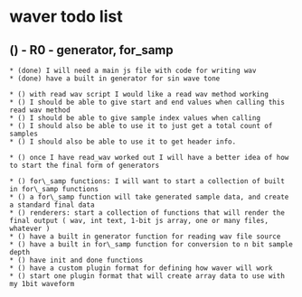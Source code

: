 # waver todo list

## () - R0 - generator, for_samp
    * (done) I will need a main js file with code for writing wav
    * (done) have a built in generator for sin wave tone
    
    * () with read wav script I would like a read wav method working
    * () I should be able to give start and end values when calling this read wav method
    * () I should be able to give sample index values when calling
    * () I should also be able to use it to just get a total count of samples
    * () I should also be able to use it to get header info.
    
    * () once I have read_wav worked out I will have a better idea of how to start the final form of generators
    
    * () for\_samp functions: I will want to start a collection of built in for\_samp functions
    * () a for\_samp function will take generated sample data, and create a standard final data
    * () renderers: start a collection of functions that will render the final output ( wav, int text, 1-bit js array, one or many files, whatever ) 
    * () have a built in generator function for reading wav file source
    * () have a built in for\_samp function for conversion to n bit sample depth
    * () have init and done functions
    * () have a custom plugin format for defining how waver will work
    * () start one plugin format that will create array data to use with my 1bit waveform
   
